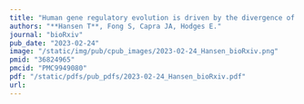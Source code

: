```yaml
---
title: "Human gene regulatory evolution is driven by the divergence of regulatory element function in both cis and trans"
authors: "**Hansen T**, Fong S, Capra JA, Hodges E."
journal: "bioRxiv"
pub_date: "2023-02-24"
image: "/static/img/pub/cpub_images/2023-02-24_Hansen_bioRxiv.png"
pmid: "36824965"
pmcid: "PMC9949080"
pdf: "/static/pdfs/pub_pdfs/2023-02-24_Hansen_bioRxiv.pdf"
url: 
---
```

